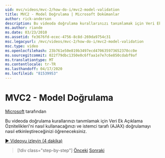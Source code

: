 ```yaml
---
uid: mvc/videos/mvc-2/how-do-i/mvc2-model-validation
title: MVC2 - Model Doğrulama | Microsoft Dokümanlar
author: rick-anderson
description: Bu videoda doğrulama kurallarınızı tanımlamak için Veri Ek Açıklama Öznitelikleri'ni nasıl kullanacağınızı ve istemci tarafı (AJAX) doğrulamayı nasıl etkinleştireceğinizi öğreneceksiniz.
ms.author: riande
ms.date: 03/23/2010
ms.assetid: fe3676fd-ecec-4756-8c8d-269da9754c31
msc.legacyurl: /mvc/videos/mvc-2/how-do-i/mvc2-model-validation
msc.type: video
ms.openlocfilehash: 23b761e50e819b3497ecd470635973652370cc0e
ms.sourcegitcommit: 022f79dbc1350e0c6ffaa1e7e7c6e850cdabf9af
ms.translationtype: MT
ms.contentlocale: tr-TR
ms.lasthandoff: 04/17/2020
ms.locfileid: "81539953"
---
```

# <a name="mvc2---model-validation"></a>MVC2 - Model Doğrulama

[Microsoft](https://github.com/microsoft) tarafından

Bu videoda doğrulama kurallarınızı tanımlamak için Veri Ek Açıklama Öznitelikleri'ni nasıl kullanacağınızı ve istemci tarafı (AJAX) doğrulamayı nasıl etkinleştireceğinizi öğreneceksiniz.

[&#9654; Videoyu izleyin (4 dakika)](https://channel9.msdn.com/Blogs/ASP-NET-Site-Videos/mvc2-model-validation)

> [!div class="step-by-step"]
> [Önceki](mvc2-stronglytyped-helpers.md)
> [Sonraki](mvc2-template-customization.md)
